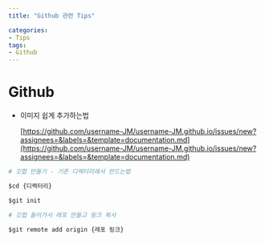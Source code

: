 ```yaml
---
title: "Github 관련 Tips"

categories:
- Tips
tags:
- Github
---
```


# Github

- 이미지 쉽게 추가하는법

    [https://github.com/username-JM/username-JM.github.io/issues/new?assignees=&labels=&template=documentation.md](https://github.com/username-JM/username-JM.github.io/issues/new?assignees=&labels=&template=documentation.md)

```python
# 깃헙 만들기 - 기존 디렉터리에서 만드는법

$cd {디렉터리}

$git init

# 깃헙 들어가서 레포 만들고 링크 복사

$git remote add origin {레포 링크}
```